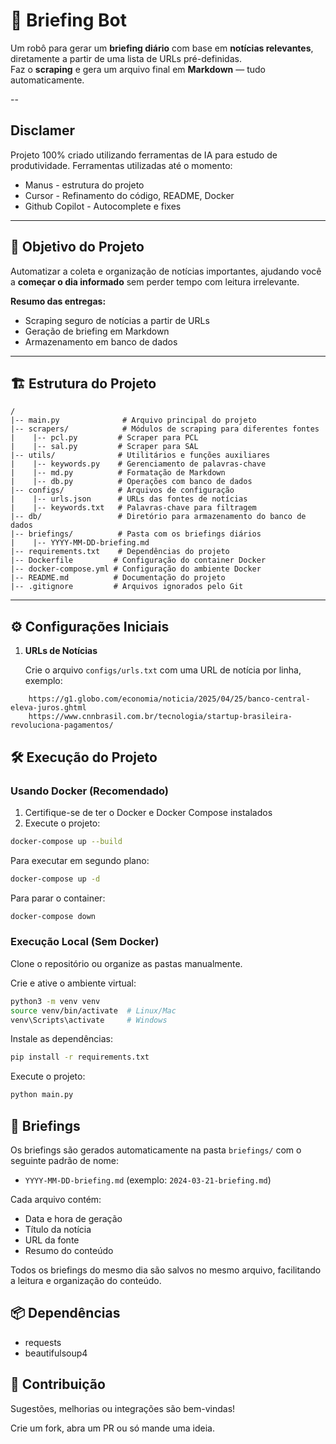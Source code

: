 # 🚀 Briefing Bot

Um robô para gerar um **briefing diário** com base em **notícias relevantes**, diretamente a partir de uma lista de URLs pré-definidas.  
Faz o **scraping** e gera um arquivo final em **Markdown** — tudo automaticamente.

-- 

## Disclamer
Projeto 100% criado utilizando ferramentas de IA para estudo de produtividade. Ferramentas utilizadas até o momento:
- Manus - estrutura do projeto
- Cursor - Refinamento do código, README, Docker
- Github Copilot - Autocomplete e fixes

---

## 🎯 Objetivo do Projeto

Automatizar a coleta e organização de notícias importantes, ajudando você a **começar o dia informado** sem perder tempo com leitura irrelevante.

**Resumo das entregas:**
- Scraping seguro de notícias a partir de URLs
- Geração de briefing em Markdown
- Armazenamento em banco de dados

---

## 🏗 Estrutura do Projeto

```
/
|-- main.py              # Arquivo principal do projeto
|-- scrapers/            # Módulos de scraping para diferentes fontes
|    |-- pcl.py         # Scraper para PCL
|    |-- sal.py         # Scraper para SAL
|-- utils/              # Utilitários e funções auxiliares
|    |-- keywords.py    # Gerenciamento de palavras-chave
|    |-- md.py          # Formatação de Markdown
|    |-- db.py          # Operações com banco de dados
|-- configs/            # Arquivos de configuração
|    |-- urls.json      # URLs das fontes de notícias
|    |-- keywords.txt   # Palavras-chave para filtragem
|-- db/                 # Diretório para armazenamento do banco de dados
|-- briefings/          # Pasta com os briefings diários
|    |-- YYYY-MM-DD-briefing.md
|-- requirements.txt    # Dependências do projeto
|-- Dockerfile         # Configuração do container Docker
|-- docker-compose.yml # Configuração do ambiente Docker
|-- README.md          # Documentação do projeto
|-- .gitignore         # Arquivos ignorados pelo Git
```

---

## ⚙️ Configurações Iniciais

1. **URLs de Notícias**

   Crie o arquivo `configs/urls.txt` com uma URL de notícia por linha, exemplo:

```
    https://g1.globo.com/economia/noticia/2025/04/25/banco-central-eleva-juros.ghtml 
    https://www.cnnbrasil.com.br/tecnologia/startup-brasileira-revoluciona-pagamentos/
```

## 🛠️ Execução do Projeto

### Usando Docker (Recomendado)

1. Certifique-se de ter o Docker e Docker Compose instalados
2. Execute o projeto:
```bash
docker-compose up --build
```

Para executar em segundo plano:
```bash
docker-compose up -d
```

Para parar o container:
```bash
docker-compose down
```

### Execução Local (Sem Docker)

Clone o repositório ou organize as pastas manualmente.

Crie e ative o ambiente virtual:

```bash
python3 -m venv venv
source venv/bin/activate  # Linux/Mac
venv\Scripts\activate     # Windows
```

Instale as dependências:
```bash
pip install -r requirements.txt
```

Execute o projeto:
```bash
python main.py
```

## 📝 Briefings

Os briefings são gerados automaticamente na pasta `briefings/` com o seguinte padrão de nome:
- `YYYY-MM-DD-briefing.md` (exemplo: `2024-03-21-briefing.md`)

Cada arquivo contém:
- Data e hora de geração
- Título da notícia
- URL da fonte
- Resumo do conteúdo

Todos os briefings do mesmo dia são salvos no mesmo arquivo, facilitando a leitura e organização do conteúdo.

## 📦 Dependências
- requests
- beautifulsoup4

## 💬 Contribuição
Sugestões, melhorias ou integrações são bem-vindas!

Crie um fork, abra um PR ou só mande uma ideia.

